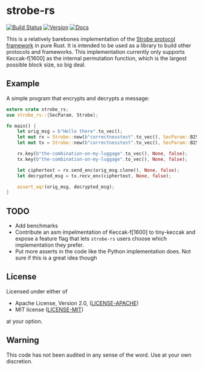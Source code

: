 strobe-rs
=========

[![Build Status](https://travis-ci.org/doomrobo/strobe-rs.svg?branch=master)](https://travis-ci.org/doomrobo/strobe-rs)
[![Version](https://img.shields.io/crates/v/strobe-rs.svg)](https://crates.io/crates/strobe-rs)
[![Docs](https://docs.rs/strobe-rs/badge.svg)](https://docs.rs/strobe-rs)

This is a relatively barebones implementation of the [Strobe protocol framework][strobe] in pure
Rust. It is intended to be used as a library to build other protocols and frameworks. This
implementation currently only supports Keccak-f\[1600\] as the internal permutation function, which
is the largest possible block size, so big deal.

[strobe]: https://strobe.sourceforge.io/

Example
-------

A simple program that encrypts and decrypts a message:

```rust
extern crate strobe_rs;
use strobe_rs::{SecParam, Strobe};

fn main() {
    let orig_msg = b"Hello there".to_vec();
    let mut rx = Strobe::new(b"correctnesstest".to_vec(), SecParam::B256);
    let mut tx = Strobe::new(b"correctnesstest".to_vec(), SecParam::B256);

    rx.key(b"the-combination-on-my-luggage".to_vec(), None, false);
    tx.key(b"the-combination-on-my-luggage".to_vec(), None, false);

    let ciphertext = rx.send_enc(orig_msg.clone(), None, false);
    let decrypted_msg = tx.recv_enc(ciphertext, None, false);

    assert_eq!(orig_msg, decrypted_msg);
}
```

TODO
----

* Add benchmarks
* Contribute an asm impelmentation of Keccak-f\[1600\] to tiny-keccak and expose a feature flag that lets
  `strobe-rs` users choose which implementation they prefer.
* Put more asserts in the code like the Python implementation does. Not sure if this is a great idea
  though

License
-------

Licensed under either of

 * Apache License, Version 2.0, ([LICENSE-APACHE](LICENSE-APACHE))
 * MIT license ([LICENSE-MIT](LICENSE-MIT))

at your option.

Warning
-------

This code has not been audited in any sense of the word. Use at your own discretion.
